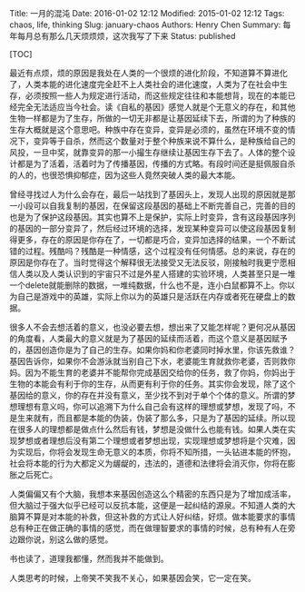 Title: 一月的混沌
Date: 2016-01-02 12:12
Modified: 2015-01-02 12:12
Tags: chaos, life, thinking
Slug: january-chaos
Authors: Henry Chen
Summary: 每年每月总有那么几天烦烦烦，这次我写了下来
Status: published

[TOC]

最近有点烦，烦的原因是我处在人类的一个很烦的进化阶段，不知道算不算进化了，人类本能的进化速度完全赶不上人类社会的进化速度，人类为了在社会中生存，必须按照一些人为规定进行活动，而这些规定往往和本能想背，现在的本能已经完全无法适应当今社会。读《自私的基因》感觉人就是个无意义的存在，和其他生物一样都是为了生存，所做的一切无非都是让基因延续下去，所谓的为了种族的生存大概就是这个意思吧。种族中存在变异，变异是必须的，虽然在环境不变的情况下，变异等于自杀，然而这个数量对于整个种族来说不算什么，是种族给自己的风投，一旦中奖，就靠变异的那一小撮生存继续让基因生存下去了。人体的整个设计都是为了活着，活着时为了传播基因，传播的方式略。有段时间还是挺佩服自杀的人的，也很恐惧抑郁症，因为这些人竟然突破人类的最大本能。

曾经寻找过人为什么会存在，最后一站找到了基因头上，发现人出现的原因就是那一小段可以自我复制的基因，在保留这段基因的基础上不断完善自己，完善的目的也是为了保护这段基因。其实也算不上是保护，实际上时变异，含有这段基因序列的基因的一部分变异了，然后经过环境的选择，发现某种变异可以使这段基因复制得更多，存在的原因是你存在了，一切都是巧合，变异加选择的结果，一个不断试错的过程。残酷吗？残酷是一种情感，这个过程没有任何情感。总的来说，存在的原因是你存在了。当时觉得这个解释很无法接受又无法反驳，刚接触时我更宁愿相信人类以及人类认识到的宇宙只不过是外星人搭建的实验环境，人类甚至只是一堆一个delete就能删除的数据，一堆纯数据，什么也不是，连小白鼠都算不上。你以为自己是游戏中的英雄，实际上你以为的英雄只是活跃在内存或者死在硬盘上的数据。

很多人不会去想活着的意义，也没必要去想，想出来了又能怎样呢？更何况从基因的角度看，人类最大的意义就是为了基因的延续而活着，而这个意义是基因赋予的，基因创造你是为了自己的生存。如果你妈和你老婆同时掉水里，你该先救谁？基因告诉你，如果你不会游泳就当别自己下水，老婆能生育就救你老婆，否则救你妈。因为不能生育的老婆并不能帮你完成基因交给你的任务，救了你妈，你妈出于生物的本能会有利于你的生存，从而更有利于你的任务。其实你会发现，除了这个基因给的意义，你的存在并没有意义，至少找不到对于单个个体的意义。所谓的梦想理想有意义吗，你可以追溯下为什么自己会有这样的理想或梦想，发现了吗，不是生来就有，而且都是本能的伪装，伪装了那么多，只是为了基因的延续。所以现在很多人的理想都是做点什么然后有钱，梦想是没做什么也能有钱。如果人类在实现梦想或者理想后没有第二个理想或者梦想出现，实现理想或梦想将是个灾难，因为实现后，你将会发现生命无意义的本质，你将不知所措，一头钻进本能的怀抱，社会将本能的行为大都定义为龌龊的，违法的，道德和法律将会消灭你，你将在膨胀之后死亡。

人类偏偏又有个大脑，我想本来基因创造这么个精密的东西只是为了增加成活率，但大脑过于强大似乎已经可以反抗本能，这便是一起纠结的源泉。不知道人类的大脑算不算是对本能的补救，但这补救的方式让人好纠结，好烦。做本能要求的事情总有种正在做正确的事情的感觉，而在做理智要求的事情的时候，总有种有人在旁边跟你说，别这么做的感觉。

书也读了，道理我都懂，然而我并不能做到。

人类思考的时候，上帝笑不笑我不关心，如果基因会笑，它一定在笑。
